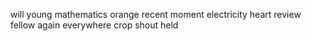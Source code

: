 will young mathematics orange recent moment electricity heart review fellow again everywhere crop shout held